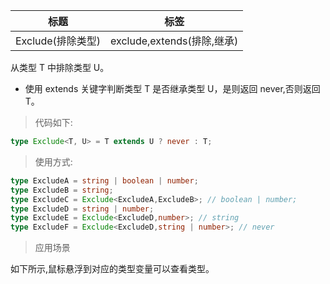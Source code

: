 | 标题              | 标签                       |
| ----------------- | -------------------------- |
| Exclude(排除类型) | exclude,extends(排除,继承) |

从类型 T 中排除类型 U。

- 使用 extends 关键字判断类型 T 是否继承类型 U，是则返回 never,否则返回 T。

> 代码如下:

```ts
type Exclude<T, U> = T extends U ? never : T;
```

> 使用方式:

```ts
type ExcludeA = string | boolean | number;
type ExcludeB = string;
type ExcludeC = Exclude<ExcludeA,ExcludeB>; // boolean | number;
type ExcludeD = string | number;
type ExcludeE = Exclude<ExcludeD,number>; // string
type ExcludeF = Exclude<ExcludeD,string | number>; // never
```

> 应用场景

如下所示,鼠标悬浮到对应的类型变量可以查看类型。

<div class="code-editor" data-url="codes/typescript/demo/Exclude.ts" data-language="typescript"></div>

